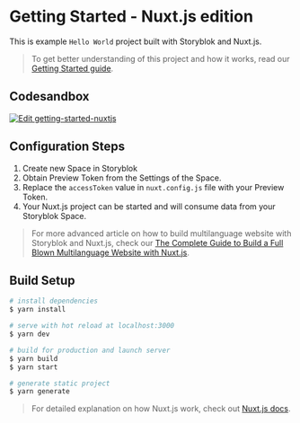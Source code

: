 # Getting Started - Nuxt.js edition

This is example `Hello World` project built with Storyblok and Nuxt.js.

> To get better understanding of this project and how it works, read our [Getting Started guide](#).

## Codesandbox

[![Edit getting-started-nuxtjs](https://codesandbox.io/static/img/play-codesandbox.svg)](https://codesandbox.io/s/github/storyblok/getting-started/tree/master/nuxtjs?fontsize=14&hidenavigation=1&theme=dark)

## Configuration Steps

1. Create new Space in Storyblok
2. Obtain Preview Token from the Settings of the Space.
3. Replace the `accessToken` value in `nuxt.config.js` file with your Preview Token.
4. Your Nuxt.js project can be started and will consume data from your Storyblok Space.

> For more advanced article on how to build multilanguage website with Storyblok and Nuxt.js, check our [The Complete Guide to Build a Full Blown Multilanguage Website with Nuxt.js](https://www.storyblok.com/tp/nuxt-js-multilanguage-website-tutorial).

## Build Setup

```bash
# install dependencies
$ yarn install

# serve with hot reload at localhost:3000
$ yarn dev

# build for production and launch server
$ yarn build
$ yarn start

# generate static project
$ yarn generate
```

> For detailed explanation on how Nuxt.js work, check out [Nuxt.js docs](https://nuxtjs.org).

